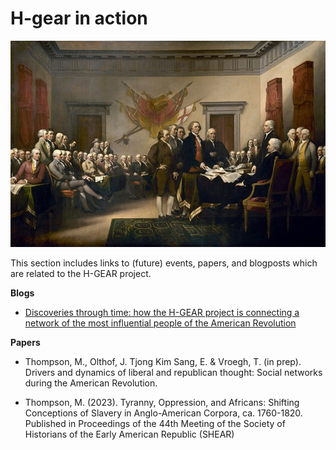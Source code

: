 # H-gear in action

![Rev](../logo.jpg)

This section includes links to (future) events, papers, and blogposts which are related to the H-GEAR project.

**Blogs**

- [Discoveries through time: how the H-GEAR project is connecting a network of the most influential people of the American Revolution](https://www.esciencecenter.nl/news/american-revolution/)

**Papers**

- Thompson, M., Olthof, J. Tjong Kim Sang, E. & Vroegh, T. (in prep). Drivers and dynamics of liberal and republican thought: Social networks during the American Revolution. 
  
- Thompson, M. (2023). Tyranny, Oppression, and Africans: Shifting Conceptions of Slavery in Anglo-American Corpora, ca. 1760-1820. Published in Proceedings of the 44th Meeting of the Society of Historians of the Early American Republic (SHEAR) 
